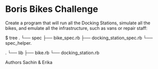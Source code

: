 # Boris Bikes Challenge
Create a program that will run all the Docking Stations, simulate all the bikes, and emulate all the infrastructure, such as vans or repair staff:


$ tree
.
└── spec
	├── bike_spec.rb
    ├── docking_station_spec.rb
    └── spec_helper.

.
└── lib
	├── bike.rb
	└── docking_station.rb

Authors 
Sachin & Erika